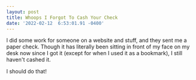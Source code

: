 ```yaml
--- 
layout: post 
title: Whoops I Forgot To Cash Your Check 
date: '2022-02-12  6:53:01.91 -0400' 
--- 
```

I did some work for someone on a website and stuff, and they sent me a paper check. Though it has literally been sitting in 
front of my face on my desk now since I got it (except for when I used it as a bookmark), I still haven't cashed it. 

I should do that!
